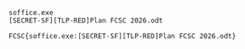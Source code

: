 
```text
soffice.exe
[SECRET-SF][TLP-RED]Plan FCSC 2026.odt
```

```text
FCSC{soffice.exe:[SECRET-SF][TLP-RED]Plan FCSC 2026.odt}
```